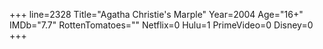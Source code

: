 +++
line=2328
Title="Agatha Christie's Marple"
Year=2004
Age="16+"
IMDb="7.7"
RottenTomatoes=""
Netflix=0
Hulu=1
PrimeVideo=0
Disney=0
+++

